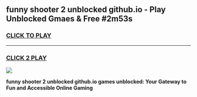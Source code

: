 
## funny shooter 2 unblocked github.io - Play Unblocked Gmaes & Free #2m53s
<h3>
<a href="https://news.freeplayer.one?title=funny_shooter_2_unblocked_github.io&ref=03M">CLICK TO PLAY</a></h3>
<hr>

<h3>
<a href="https://news.freeplayer.one?title=funny_shooter_2_unblocked_github.io&ref=03M">CLICK 2 PLAY</a>
  
</h3>

<a href="https://news.freeplayer.one?title=funny_shooter_2_unblocked_github.io&ref=03M"><img src="https://clearcache.store/games.png"></a>


**funny shooter 2 unblocked github.io games unblocked: Your Gateway to Fun and Accessible Online Gaming**
